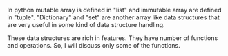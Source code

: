 In python mutable array is defined in "list" and immutable array are defined
in "tuple". "Dictionary" and "set" are another array like data structures that are very
useful in some kind of data structure handling.

These data structures are rich in features. They have number of functions and
operations. So, I will discuss only some of the functions. 



